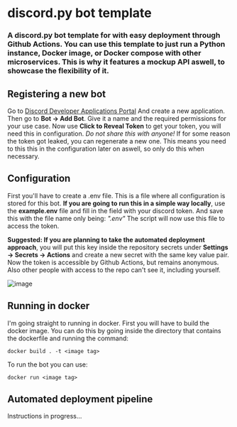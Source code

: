 
# discord.py bot template
### A discord.py bot template for with easy deployment through Github Actions. You can use this template to just run a Python instance, Docker image, or Docker compose with other microservices. This is why it features a mockup API aswell, to showcase the flexibility of it.

## Registering a new bot
Go to [Discord Developer Applications Portal](https://discord.com/developers/applications) And create a new application. Then go to **Bot -> Add Bot**. Give it a name and the required permissions for your use case.
Now use **Click to Reveal Token** to get your token, you will need this in configuration. *Do not share this with anyone!* If for some reason the token got leaked, you can regenerate a new one. This means you need to this this in the configuration later on aswell, so only do this when necessary.

## Configuration
First you'll have to create a .env file. This is a file where all configuration is stored for this bot.
**If you are going to run this in a simple way locally**, use the **example.env** file and fill in the field with your discord token. And save this with the file name only being: *".env"* The script will now use this file to access the token.

**Suggested: If you are planning to take the automated deployment approach**, you will put this key inside the repository secrets under **Settings -> Secrets -> Actions** and create a new secret with the same key value pair. Now the token is accessible by Github Actions, but remains anonymous. Also other people with access to the repo can't see it, including yourself.

![image](https://user-images.githubusercontent.com/55881698/153018959-99ff61a5-73cb-48ba-8486-086770a27a82.png)

## Running in docker
I'm going straight to running in docker. First you will have to build the docker image. You can do this by going inside the directory that contains the dockerfile and running the command:

    docker build . -t <image tag>
To run the bot you can use:

    docker run <image tag>

## Automated deployment pipeline

Instructions in progress...
